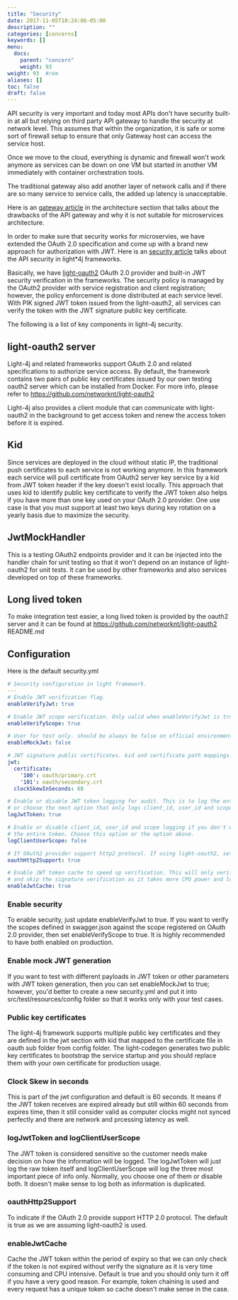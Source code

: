 ```yaml
---
title: "Security"
date: 2017-11-05T10:24:06-05:00
description: ""
categories: [concerns]
keywords: []
menu:
  docs:
    parent: "concern"
    weight: 93
weight: 93	#rem
aliases: []
toc: false
draft: false
---
```


API security is very important and today most APIs don't have security built-in at all but
relying on third party API gateway to handle the security at network level. This assumes
that within the organization, it is safe or some sort of firewall setup to ensure that
only Gateway host can access the service host. 

Once we move to the cloud, everything is dynamic and firewall won't work anymore as services
can be down on one VM but started in another VM immediately with container orchestration tools.

The traditional gateway also add another layer of network calls and if there are so many 
service to service calls, the added up latency is unacceptable. 

Here is an [gateway article][] in the architecture section that talks about the drawbacks of the API 
gateway and why it is not suitable for microservices architecture. 

In order to make sure that security works for microservies, we have extended the OAuth 2.0
specification and come up with a brand new approach for authorization with JWT. Here is an
[security article][] talks about the API security in light*4j frameworks. 

Basically, we have [light-oauth2][] OAuth 2.0 provider and built-in JWT security verification 
in the frameworks. The security policy is managed by the OAuth2 provider with service registration 
and client registration; however, the policy enforcement is done distributed at each service level. 
With PIK signed JWT token issued from the light-oauth2, all services can verify the token with the 
JWT signature public key certificate. 

The following is a list of key components in light-4j security.

## light-oauth2 server

Light-4j and related frameworks support OAuth 2.0 and related specifications to authorize service 
access. By default, the framework contains two pairs of public key certificates issued by our own 
testing oauth2 server which can be installed from Docker. For more info, please refer to 
https://github.com/networknt/light-oauth2

Light-4j also provides a client module that can communicate with light-oauth2 in the background to
get access token and renew the access token before it is expired. 

## Kid

Since services are deployed in the cloud without static IP, the traditional push certificates to each 
service is not working anymore. In this framework each service will pull certificate from OAuth2 server 
key service by a kid from JWT token header if the key doesn't exist locally. This approach that uses
kid to identify public key certificate to verify the JWT token also helps if you have more than one key
used on your OAuth 2.0 provider. One use case is that you must support at least two keys during key
rotation on a yearly basis due to maximize the security. 


## JwtMockHandler

This is a testing OAuth2 endpoints provider and it can be injected into the handler chain for unit 
testing so that it won't depend on an instance of light-oauth2 for unit tests. It can be used by other
frameworks and also services developed on top of these frameworks. 

## Long lived token

To make integration test easier, a long lived token is provided by the oauth2 
server and it can be found at https://github.com/networknt/light-oauth2 README.md

## Configuration

Here is the default security.yml

```yaml
# Security configuration in light framework.
---
# Enable JWT verification flag.
enableVerifyJwt: true

# Enable JWT scope verification. Only valid when enableVerifyJwt is true.
enableVerifyScope: true

# User for test only. should be always be false on official environment.
enableMockJwt: false

# JWT signature public certificates. kid and certificate path mappings.
jwt:
  certificate:
    '100': oauth/primary.crt
    '101': oauth/secondary.crt
  clockSkewInSeconds: 60

# Enable or disable JWT token logging for audit. This is to log the entire token
# or choose the next option that only logs client_id, user_id and scope.
logJwtToken: true

# Enable or disable client_id, user_id and scope logging if you don't want to log
# the entire token. Choose this option or the option above.
logClientUserScope: false

# If OAuth2 provider support http2 protocol. If using light-oauth2, set this to true.
oauthHttp2Support: true

# Enable JWT token cache to speed up verification. This will only verify expired time
# and skip the signature verification as it takes more CPU power and long time.
enableJwtCache: true
``` 

### Enable security

To enable security, just update enableVerifyJwt to true. If you want to verify the scopes defined in
swagger.json against the scope registered on OAuth 2.0 provider, then set enableVerifyScope to true. 
It is highly recommended to have both enabled on production.

### Enable mock JWT generation

If you want to test with different payloads in JWT token or other parameters with JWT token generation,
then you can set enableMockJwt to true; however, you'd better to create a new security.yml and put it
into src/test/resources/config folder so that it works only with your test cases. 


### Public key certificates

The light-4j framework supports multiple public key certificates and they are defined in the jwt section
with kid that mapped to the certificate file in oauth sub folder from config folder. The light-codegen
generates two public key certificates to bootstrap the service startup and you should replace them with
your own certificate for production usage.

### Clock Skew in seconds

This is part of the jwt configuration and default is 60 seconds. It means if the JWT token receives are expired
already but still within 60 seconds from expires time, then it still consider valid as computer clocks might
not synced perfectly and there are network and prcessing latency as well.

### logJwtToken and logClientUserScope

The JWT token is considered sensitive so the customer needs make decision on how the information will be
logged. The logJwtToken will just log the raw token itself and logClientUserScope will log the three most
important piece of info only. Normally, you choose one of them or disable both. It doesn't make sense to
log both as information is duplicated. 

### oauthHttp2Support

To indicate if the OAuth 2.0 provide support HTTP 2.0 protocol. The default is true as we are assuming
light-oauth2 is used. 

### enableJwtCache

Cache the JWT token within the period of expiry so that we can only check if the token is not expired
without verify the signature as it is very time consuming and CPU intensive. Default is true and you
should only turn it off if you have a very good reason. For example, token chaining is used and every
request has a unique token so cache doesn't make sense in the case. 


[gateway article]: /architecture/gateway/
[security article]: /architecture/security/
[light-oauth2]: /service/oauth/
